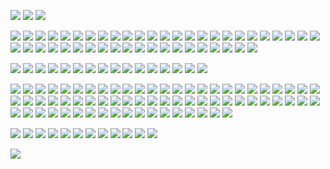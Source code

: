 ![](https://drive.google.com/uc?id=12ZKz9OVdpoYQZQz6yPrV3_29uEQbSeXR)
![](https://drive.google.com/uc?id=12E2ZD0AZD8uinZgsZ4v3PV8U770YoDq6) 
![](https://drive.google.com/uc?id=1-U8SHobgst-8Juu3oLR_OcPqBJ_iDliR)

![](https://drive.google.com/uc?id=1-oEoGlO8H5G4PM9PuhgSmAesvFRZuwNe) 
![](https://drive.google.com/uc?id=1-nvRww9oHe34Yt5GJxXfCB_XgFBDIBGp) 
![](https://drive.google.com/uc?id=1-j_-kSlBGMMLb9fkZWSLJV87tU5d495d) 
![](https://drive.google.com/uc?id=11x1FTARWgz86K7v4BZI1zRjs9kQWe1AT)
![](https://drive.google.com/uc?id=11Eb90QyCPHp1zkbhVuP2QrasrBWVFcht) 
![](https://drive.google.com/uc?id=122ZCr1WD5CPex1fNS2t-49MLO0kf-lzx) 
![](https://drive.google.com/uc?id=11_d4TOKoeepf2Yt0vCM3MvDUgPITe7le) 
![](https://drive.google.com/uc?id=11OeaS5_8b_L1QqXAM0AXKoYU3wDPnk3w) 
![](https://drive.google.com/uc?id=12IfR-5xX4wlJlRdkyXpTiFwJP6gfgSvS)
![](https://drive.google.com/uc?id=12DJMcqDqalxL0HPV_-Ih7jIQ1gR5Fwp0) 
![](https://drive.google.com/uc?id=12495_OgYXS4pTE4nOa0onzulPZnnYbHb) 
![](https://drive.google.com/uc?id=10u9hmjxyjRIbdZMXcGWida0CkaDqboIW) 
![](https://drive.google.com/uc?id=12LOYxBq2QYVhAnM7sVReEaR4mFAgpScR) 
![](https://drive.google.com/uc?id=1268O3a2_Xa-QG7-i2xOi1txXlPV6OaRe) 
![](https://drive.google.com/uc?id=12Mwu3hQnSk93eStbG-qU4HaDlrzpTWMI) 
![](https://drive.google.com/uc?id=12LSVupzjhrIdfMR85AHauAQAHxQ_hwFD) 
![](https://drive.google.com/uc?id=10w2x4KJhClzR4vRuABvc48rcQLtoRmJv) 
![](https://drive.google.com/uc?id=111b1KoPzeWUzFi3RX_0jISwNw9vYXgk0) 
![](https://drive.google.com/uc?id=11EEU_sBSdtrOhLcKSFTvLywveC5dBiRg) 
![](https://drive.google.com/uc?id=11ryWnga_2Tz2HfM6dDepIf5ou6LDnHSF) 
![](https://drive.google.com/uc?id=11sF6cvZdd9b6rAgRgnDTLREtNnCgPTJa)
![](https://drive.google.com/uc?id=11Ft_qS5Tx9UX1Il9fBN9BX7GpwjMAjmn) 
![](https://drive.google.com/uc?id=11xabTsP01y4nAFqq7Yod5-n3HR1Drh2I) 
![](https://drive.google.com/uc?id=11K0kGAwW4U-JoP_isL5i8d4-zgjfV69x) 
![](https://drive.google.com/uc?id=11gPX--wDFCKqUn4do7M9DbUS3n_34RMv)
![](https://drive.google.com/uc?id=12jU3C6vMLfl5gdKdK3mGkvNaZbDbvmtQ) 
![](https://drive.google.com/uc?id=13Atq59FpNE7UARRdij3yuKGjrkwiL68Z) 
![](https://drive.google.com/uc?id=12yVWs673n3snmAwt6uus8IDWShMOQ7M8) 
![](https://drive.google.com/uc?id=12FGSaU76Mrn9aBmQYw3JqsIs3Q55VPZs) 
![](https://drive.google.com/uc?id=11I7FRoBeOW8Wp6xVkPhLaqIlReZeT7Xn) 
![](https://drive.google.com/uc?id=13-WJvaJUxofwGApUmrPQRwzgVjPq3Qos) 
![](https://drive.google.com/uc?id=13Co1todmFjJprMfEJc-xP8GBPYYHkdLY) 
![](https://drive.google.com/uc?id=12xDHlN-c93AEeXXJXr4pkJcEIdexHZgW) 
![](https://drive.google.com/uc?id=12idG4q-EWhIU2Y2__1S9AUhZxhlvetbH) 
![](https://drive.google.com/uc?id=12qbk-aA4iaYhxnCFUGnIZ84awmIZQkE1) 
![](https://drive.google.com/uc?id=130VuhoZx5LhBBti7RJQImwFYYW0QDoOh) 
![](https://drive.google.com/uc?id=11UKJ254Z4r4vJZt6rW8gtfLY-yK_NXur) 
![](https://drive.google.com/uc?id=12-Y1TFtwWzDPaF7pUKJCCFdK68mQqfSX) 
![](https://drive.google.com/uc?id=12i1Z7zwSNSccdkihQx1e99TZ6w2YzNpG) 
![](https://drive.google.com/uc?id=11qbj_krzYyp3oTKAALQybuEiK4ImQPJz) 
![](https://drive.google.com/uc?id=134e5qwd4g8GDTHPNvqf4DjhrryEibpbN) 
![](https://drive.google.com/uc?id=133HNQT1R6Y1zTlzZwvnu6go2W4ipirHC) 
![](https://drive.google.com/uc?id=14n7nEmFJZIbIGRPiXCoSjnKOIEjuQpP1) 
![](https://drive.google.com/uc?id=14nq2TGo4HfxE6hFGgGrgmlm1RQUdHUrj) 
![](https://drive.google.com/uc?id=118MiHl9EKYfgF3qN_Rns-VSpuwaWOVLJ) 

![](https://drive.google.com/uc?id=13DG-V_yed4WdqHx-q2bWt481DHPWDi-D) 
![](https://drive.google.com/uc?id=13F8mWYx60i4zO2_rfQUrPtHDnqbv-Xh7) 
![](https://drive.google.com/uc?id=13F7hnPy6HQwKpzkIOpP_DdnOU1WyXS5b)
![](https://drive.google.com/uc?id=14ZV1Xo6IxB1XQ4mxkUg9W33aAGYW5ZZ6) 
![](https://drive.google.com/uc?id=13QVKVa1VVi2NIveV3ZKa627xPOopOxob) 
![](https://drive.google.com/uc?id=13ZLkuJoNqygmeWncodaRsK6sKTjURU4C) 
![](https://drive.google.com/uc?id=13Z3YpOL58Z6wLU8exhauJLmbVJ9XinJo)
![](https://drive.google.com/uc?id=150C-Rn7ZgC5W5zfBicphNtVTfL6DWSRQ)
![](https://drive.google.com/uc?id=13V1fjReSNohggECmrIOy9Bp1wl_z1_nu) 
![](https://drive.google.com/uc?id=13Yikv4s3-R6auZIUm2aY5espF3PvSH4K)
![](https://drive.google.com/uc?id=14upPWT00ciLKXq9_UFEvLBSCcDkItwwC) 
![](https://drive.google.com/uc?id=14m2f1zEGmwI6pe1R7VuuT34qOaIb9bkw) 
![](https://drive.google.com/uc?id=14hXMaj5BRF1pGzD90GAgEuOswCi7HBVN)
![](https://drive.google.com/uc?id=13SGZoivnX7ombbdbVkbiNf5UQsdwOyBY) 
![](https://drive.google.com/uc?id=14zZ5VHrSsbQ5_JYV5oYPzevd4ePWx8dw)
![](https://drive.google.com/uc?id=1-g_Q2GAURrtEkZXaF1EZEUucpQyc7bdv)

![](https://drive.google.com/uc?id=17_F63ngjKLAm66C38pKvPBY50i0z0prQ) 
![](https://drive.google.com/uc?id=17bzMGXRLZf_TSu7sT1QfIDhYPkqCRnWn) 
![](https://drive.google.com/uc?id=17Rt0Wz2aaA8JWCZP7x8SxVk9o7us2PZe)
![](https://drive.google.com/uc?id=14zEVmsxR3BSRqmvhB-CtuF_ls6AwWnb3)
![](https://drive.google.com/uc?id=17_F63ngjKLAm66C38pKvPBY50i0z0prQ)
![](https://drive.google.com/uc?id=14S-Nna5ovh18ktS2jZ0s2VQmQJS9jBmz) 
![](https://drive.google.com/uc?id=16v1UPOJRcpNpky6sEjv6OZSQxt0XV-qj) 
![](https://drive.google.com/uc?id=14UgaqwSabYlCoOYO65ivap6w01zsIyjK) 
![](https://drive.google.com/uc?id=14WKZn-4kzrk7oIQDwVkRtEvhqMcZyC0v) 
![](https://drive.google.com/uc?id=17pw0tMuR6g3kiEhI-Y0OVCQrb-ozzIUd) 
![](https://drive.google.com/uc?id=18Wc0MHkyi967-lN_7JVMf5VzN-DnfLl9) 
![](https://drive.google.com/uc?id=13fFkvatqAZjYplqWIp_olEpodMbnIMis) 
![](https://drive.google.com/uc?id=13dRJ3Yf_4kH55LISUD4RtSGJdJ6TISbO) 
![](https://drive.google.com/uc?id=13bjFSczb-61R1dysTs5mOizMd9IGTFrK) 
![](https://drive.google.com/uc?id=13gBX5142WlNo52qhUPQZy8-h3KA0JwS7) 
![](https://drive.google.com/uc?id=17cEp-18Tj1ro_C1lZ2UuFHzOYWo2_rzf) 
![](https://drive.google.com/uc?id=17c_CHMd93ChLX5gLkJOZsuyd-z2KAO4A) 
![](https://drive.google.com/uc?id=17hHd9bZa1NzNE6HkRl8TtRpLgndm4Apt) 
![](https://drive.google.com/uc?id=17rwLMHYkzh2hmEFLnuunohQnVbwxYlVc) 
![](https://drive.google.com/uc?id=18A40JisV6C4Tvr5f98wkyfMxO36d0Vfo) 
![](https://drive.google.com/uc?id=18YU-cC0yoKVnuqOGD4AgjW4GkkBDXrjx) 
![](https://drive.google.com/uc?id=17jIBULJ-eMesPLqrygUzEFdS8Ownp3l8) 
![](https://drive.google.com/uc?id=17u-Rtk1y7tx-zYoGIJKMT9qP2f4UiYHm) 
![](https://drive.google.com/uc?id=189RQEeiP6Tko9BATJbfIVOPabc9i73iy) 
![](https://drive.google.com/uc?id=18AI2AAyeS10keiZ7ATNUNZtFcMeurq2_) 
![](https://drive.google.com/uc?id=13geV23LHA9h_y-eOIaldIJLbRpVwMDz9) 
![](https://drive.google.com/uc?id=189HVOWRwoTNirRUeuvv4-H8fs99aFhYM) 
![](https://drive.google.com/uc?id=17xETF4wCuhQkz19pzT13Oq0_NXsaY5NC) 
![](https://drive.google.com/uc?id=188BNpQ0RblpsNdd4SXi1_v2iSI4bAq-o) 
![](https://drive.google.com/uc?id=13jjIuDJOZDtOzcL47l1E9TX3RU0YC3Gu) 
![](https://drive.google.com/uc?id=17fXdo0K10Rjy6Kovp_GSye1obnUtrl32) 
![](https://drive.google.com/uc?id=189dHN08fs0JOPw2h1XAyS0MmrEELpE9j) 
![](https://drive.google.com/uc?id=17uw8sDdiyTJb7YHD69XmniCRmUheNXW7) 
![](https://drive.google.com/uc?id=14emvbvO6JeV_mCmxFAbpJ1170yoMvf_W) 
![](https://drive.google.com/uc?id=17wyAt-NzpXDBTXrNrs4pn0X9zi9zJK9U) 
![](https://drive.google.com/uc?id=16wQvn-__ahs-kB_A__gbLzpANEg5fsxK) 
![](https://drive.google.com/uc?id=184UKqQNG5cRatsWO53sDvUPcsJfou2P) 
![](https://drive.google.com/uc?id=17QZLvcAgFChs2SCtcc5z9EZl9d-zWQ-2) 
![](https://drive.google.com/uc?id=13kmZTMsLJf-CraGxUK2p3TAAMZOBjtfi) 
![](https://drive.google.com/uc?id=18iNhy8ArpxdeHMaxUnmesCAfFFp7OlID) 
![](https://drive.google.com/uc?id=18GcsK50iQxXMrbTVT6wBQBxUvIxcDpCz) 
![](https://drive.google.com/uc?id=18BGau08BM3oFOhQ9nFymEtLLZC1r0LVB) 
![](https://drive.google.com/uc?id=14HG6Duu73BIqmr1tQ59PuBFeUfb0ne7a) 
![](https://drive.google.com/uc?id=17HCb69vhAKLnKhcYp0S6CdPYrb7omgcX) 
![](https://drive.google.com/uc?id=18b9TPUahNJ6-18mcaWJJz0N7Mvjk7Fs4) 
![](https://drive.google.com/uc?id=13pUsPSmCqxCHqHMurI60G_GHl5ukeav1)
![](https://drive.google.com/uc?id=17CO1c1EJ95OMR22O4YuCELAQh14Id_0u) 
![](https://drive.google.com/uc?id=13rFTDa0fMKjiZrUVP4fjk--wRRjBrQcv) 
![](https://drive.google.com/uc?id=13ymzG4FwQoi3WkvCE2aYubvEdUuZf-K7) 
![](https://drive.google.com/uc?id=13xePS8vpXdVpu1VjE8a7HJQ41pw2A2Vp) 
![](https://drive.google.com/uc?id=17PpcXj2sRi-5TzRoosv2Yp2bdfBO2akG) 
![](https://drive.google.com/uc?id=17MKwXnyNn_jn3rw1MsVAe7fLT9xMpJ32) 
![](https://drive.google.com/uc?id=17MXShbTrUjRGuNCqZpjW67NqUjQIyafL) 
![](https://drive.google.com/uc?id=17Mcz_iqTWT9ePGaripZThRX-xjZ9ol19) 
![](https://drive.google.com/uc?id=17D5fULyueVRVt3wCUzoGFHYnsh7SY9LE) 
![](https://drive.google.com/uc?id=17P0_TMfuG0T1HDUcM3QUxwM5PMMHh6dG) 
![](https://drive.google.com/uc?id=1785QOqL24AVY80uVFq6jKfuuERzEevFH) 
![](https://drive.google.com/uc?id=17AIltidCGnN3ky6pPr-_ugwt9mhwVWL3) 
![](https://drive.google.com/uc?id=142L9h5kLRlniC2A-lki8V2ILraYwU_PL) 
![](https://drive.google.com/uc?id=176zprZlIzHcRyoL8hY_v8PDXdGeFxUqu) 
![](https://drive.google.com/uc?id=18OirTCcgCleZlo7gX9b51heaQX40hIAg) 
![](https://drive.google.com/uc?id=177vsKsU2msNPXG6yjgjjOGM8zncJG-Yp) 
![](https://drive.google.com/uc?id=145dBUKDU8ghHvKYJmJS751FcdI789hb6) 
![](https://drive.google.com/uc?id=1459JKsKU9H_5Qd0N-4XSoyAQMReoOc0Z) 
![](https://drive.google.com/uc?id=147kURqBZWCsDI-b0pkXuA9-OH_HxSy0R) 
![](https://drive.google.com/uc?id=1461G85hWgaE8QVcKjSMuKW5y0XFVEvUP) 
![](https://drive.google.com/uc?id=18JXhhsol1Hb2-IIqCIy9amaP_aG--3ZX) 
![](https://drive.google.com/uc?id=18Mnf2XM2WODiMz76C0uFiG9Q4CIpDs2w) 

![](https://drive.google.com/uc?id=14Rrk1wiMMYD2VdIxBXEsS-uggibsek93) 
![](https://drive.google.com/uc?id=18ViBfHE_hCRlx0_okUrp2IhP1umcD2RV) ![](https://drive.google.com/uc?id=17-bn-wKqxwoVmzO-9tmgg1sMPl4WD7gy) 
![](https://drive.google.com/uc?id=14I8nfv8CAETbpEonhAPj3i4q2lejPDDM) 
![](https://drive.google.com/uc?id=174BqjRRy7U7Bn1WQfSQCsqL3aWR5KrvD) 
![](https://drive.google.com/uc?id=17-ptJqiL14VNVhrBCxnUfEGGCu-gqreK)
![](https://drive.google.com/uc?id=14ChOArqfId3sGqpaS9WxMOQ40MJlmuyf) 
![](https://drive.google.com/uc?id=17-3lK5rVnLfWwsdJIKzi8K_XaAthbUDz) 
![](https://drive.google.com/uc?id=16f2F40CszG20OLg1GIhtWay1BRcMOp0m) 
![](https://drive.google.com/uc?id=18I10XxTkbVKr5Z2hAHzVxwPB6nyHdbOJ) 
![](https://drive.google.com/uc?id=177kVQxplY24me8W6cW5zzxg_rCBf44Lc) 
![](https://drive.google.com/uc?id=14Wi5u8Ae9V4Svg2PUzs03Y_ajPWr7jY9) 

![](https://drive.google.com/uc?id=18bJT7Qr5zKgEyaZHWXsrfjk_odAGnnxd) 